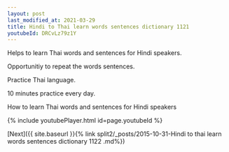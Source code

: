 ```yaml
---
layout: post
last_modified_at: 2021-03-29
title: Hindi to Thai learn words sentences dictionary 1121 
youtubeId: DRCvLz79z1Y
---
```

 
 
Helps to learn Thai words and sentences for Hindi speakers.

Opportunitiy to repeat the words sentences. 

Practice Thai language. 
 
10 minutes practice every day. 
 
How to learn Thai words and sentences for Hindi speakers 
 
{% include youtubePlayer.html id=page.youtubeId %}
 
 
[Next]({{ site.baseurl }}{% link  split2/_posts/2015-10-31-Hindi to thai learn words sentences dictionary 1122 .md%})
 
